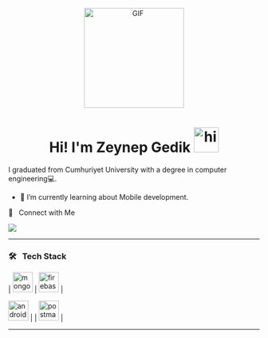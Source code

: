<p align="center">
<img alt="GIF" src="https://github.com/arsentieva/arsentieva/blob/main/code.gif?raw=true" height="200" />
 <p/>
<h1 align="center"> Hi! I'm Zeynep Gedik <img src="https://user-images.githubusercontent.com/1303154/88677602-1635ba80-d120-11ea-84d8-d263ba5fc3c0.gif" width="50px" alt="hi"></h1>

I graduated from Cumhuriyet University with a degree in computer engineering💻.

<!-- TODO: Add last video link -->

- :seedling: I’m currently learning about Mobile development.


🤝 &nbsp; Connect with Me

[<img src="https://img.shields.io/badge/linkedin-%230077B5.svg?&style=for-the-badge&logo=linkedin&logoColor=white" />](https://www.linkedin.com/in/zeynep-gedik-81b3801a3/)


<hr>

### 🛠 &nbsp; Tech Stack

  | <img src="https://www.vectorlogo.zone/logos/mongodb/mongodb-icon.svg" alt="mongodb" width="40"> | <img src="https://www.vectorlogo.zone/logos/firebase/firebase-icon.svg" alt="firebase" width="40"> | 

 <img src="https://www.vectorlogo.zone/logos/android/android-icon.svg" alt="android" width="40"> |   | <img src="https://www.vectorlogo.zone/logos/getpostman/getpostman-icon.svg" alt="postman" width="40"> | 

<hr>



